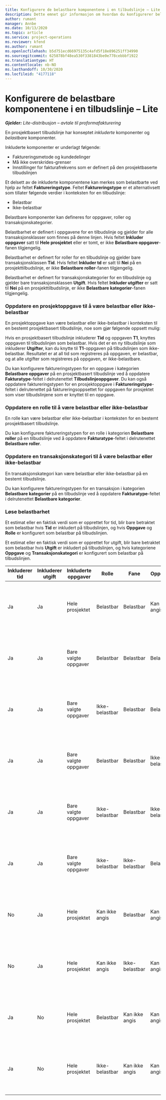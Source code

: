 ```yaml
---
title: Konfigurere de belastbare komponentene i en tilbudslinje – Lite
description: Dette emnet gir informasjon om hvordan du konfigurerer belastbare og ikke-belastbare komponenter på en prosjektbasert tilbudslinje.
author: rumant
manager: Annbe
ms.date: 10/13/2020
ms.topic: article
ms.service: project-operations
ms.reviewer: kfend
ms.author: rumant
ms.openlocfilehash: b5d751ecd66975135c4afd5f18e896251ff34990
ms.sourcegitcommit: 625878bf48ea530f3381843be0e778cebbbf1922
ms.translationtype: HT
ms.contentlocale: nb-NO
ms.lasthandoff: 10/30/2020
ms.locfileid: "4177118"
---
```

# <a name="configure-the-chargeable-components-of-a-quote-line---lite"></a>Konfigurere de belastbare komponentene i en tilbudslinje – Lite

_**Gjelder:** Lite-distribusjon – avtale til proformafakturering_

En prosjektbasert tilbudslinje har konseptet *inkluderte* komponenter og *belastbare* komponenter.

Inkluderte komponenter er underlagt følgende:

  - Faktureringsmetode og kundedelinger
  - Må ikke overskrides-grenser 
  - Innstillinger for fakturafrekvens som er definert på den prosjektbaserte tilbudslinjen

Et delsett av de inkluderte komponentene kan merkes som belastbarte ved hjelp av feltet **Faktureringstype**. Feltet **Faktureringstype** er et alternativsett som tillater følgende verdier i konteksten for en tilbudslinje:

  - Belastbar
  - Ikke-belastbar

Belastbare komponenter kan defineres for oppgaver, roller og transaksjonskategorier.

Belastbarhet er definert i oppgavene for en tilbudslinje og gjelder for alle transaksjonsklasser som finnes på denne linjen. Hvis feltet **Inkluder oppgaver** satt til **Hele prosjektet** eller er tomt, er ikke **Belastbare oppgaver**-fanen tilgjengelig.

Belastbarhet er definert for roller for en tilbudslinje og gjelder bare transaksjonsklassen **Tid**. Hvis feltet **Inkluder td** er satt til **Nei** på en prosjekttilbudslinje, er ikke **Belastbare roller**-fanen tilgjengelig.

Belastbarhet er definert for transaksjonskategorier for en tilbudslinje og gjelder bare transaksjonsklassen **Utgift**. Hvis feltet **Inkluder utgifter** er satt til **Nei** på en prosjekttilbudslinje, er ikke **Belastbare kategorier**-fanen tilgjengelig.

### <a name="update-a-project-task-to-be-chargeable-or-non-chargeable"></a>Oppdatere en prosjektoppgave til å være belastbar eller ikke-belastbar

En prosjektoppgave kan være belastbar eller ikke-belastbar i konteksten til en bestemt prosjektbasert tilbudslinje, noe som gjør følgende oppsett mulig:

Hvis en prosjektbasert tilbudslinje inkluderer **Tid** og oppgaven **T1**, knyttes oppgaven til tilbudslinjen som belastbar. Hvis det er en ny tilbudslinje som inkluderer **Utgifter**, kan du knytte til **T1**-oppgaven på tilbudslinjen som ikke-belastbar. Resultatet er at all tid som registreres på oppgaven, er belastbar, og at alle utgifter som registreres på oppgaven, er ikke-belastbare.

Du kan konfigurere faktureringstypen for en oppgave i kategorien **Belastbare oppgaver** på en prosjektbasert tilbudslinje ved å oppdatere **Fakturatype**-feltet i delrutenettet **Tilbudslinjeoppgaver**. Du kan også oppdatere faktureringstypen for en prosjektoppgave i **Faktureringstype**-feltet i delrutenettet på faktureringsoppsettet for oppgaven for prosjektet som viser tilbudslinjene som er knyttet til en oppgave.

### <a name="update-a-role-to-be-chargeable-or-non-chargeable"></a>Oppdatere en rolle til å være belastbar eller ikke-belastbar

En rolle kan være belastbar eller ikke-belastbar i konteksten for en bestemt prosjektbasert tilbudslinje.

Du kan konfigurere faktureringstypen for en rolle i kategorien **Belastbare roller** på en tilbudslinje ved å oppdatere **Fakturatype**-feltet i delrutenettet **Belastbare roller**.

### <a name="update-a-transaction-category-to-be-chargeable-or-non-chargeable"></a>Oppdatere en transaksjonskategori til å være belastbar eller ikke-belastbar

En transaksjonskategori kan være belastbar eller ikke-belastbar på en bestemt tilbudslinje.

Du kan konfigurere faktureringstypen for en transaksjon i kategorien **Belastbare kategorier** på en tilbudslinje ved å oppdatere **Fakturatype**-feltet i delrutenettet **Belastbare kategorier**.

### <a name="resolve-chargeability"></a>Løse belastbarhet
Et estimat eller en faktisk verdi som er opprettet for tid, blir bare betraktet som belastbar hvis **Tid** er inkludert på tilbudslinjen, og hvis **Oppgave** og **Rolle** er konfigurert som belastbar på tilbudslinjen.

Et estimat eller en faktisk verdi som er opprettet for utgift, blir bare betraktet som belastbar hvis **Utgift** er inkludert på tilbudslinjen, og hvis kategoriene **Oppgave** og **Transaksjonskategori** er konfigurert som belastbar på tilbudslinjen.

| Inkluderer tid | Inkluderer utgift | Inkluderte oppgaver | Rolle | Fane | Oppgave | Fakturering |
| --- | --- | --- | --- | --- | --- | --- |
| Ja | Ja | Hele prosjektet | Belastbar | Belastbar | Kan ikke angis | Fakturering på en faktisk tidsverdi: Belastbar </br>Faktureringstype for en faktisk utgiftsverdi: Belastbar |
| Ja | Ja | Bare valgte oppgaver | Belastbar | Belastbar | Belastbar | Fakturering på en faktisk tidsverdi: Belastbar</br>Faktureringstype for en faktisk utgiftsverdi: Belastbar |
| Ja | Ja | Bare valgte oppgaver | Ikke-belastbar | Belastbar | Belastbar | Fakturering på en faktisk tidsverdi: Ikke-belastbar</br>Faktureringstype for en faktisk utgiftsverdi: Belastbar |
| Ja | Ja | Bare valgte oppgaver | Belastbar | Belastbar | Ikke-belastbar | Fakturering på en faktisk tidsverdi: Ikke-belastbar</br> Faktureringstype for en faktisk utgiftsverdi: Ikke-belastbar |
| Ja | Ja | Bare valgte oppgaver | Ikke-belastbar | Belastbar | Ikke-belastbar | Fakturering på en faktisk tidsverdi: Ikke-belastbar</br> Faktureringstype for en faktisk utgiftsverdi: Ikke-belastbar |
| Ja | Ja | Bare valgte oppgaver | Ikke-belastbar | Ikke-belastbar | Belastbar | Fakturering på en faktisk tidsverdi: Ikke-belastbar</br> Faktureringstype for en faktisk utgiftsverdi: Ikke-belastbar |
| No | Ja | Hele prosjektet | Kan ikke angis | Belastbar | Kan ikke angis | Fakturering på en faktisk tidsverdi: Ikke tilgjengelig </br>Faktureringstype for en faktisk utgiftsverdi: Belastbar |
| No | Ja | Hele prosjektet | Kan ikke angis | Ikke-belastbar | Kan ikke angis | Fakturering på en faktisk tidsverdi: Ikke tilgjengelig </br>Faktureringstype for en faktisk utgiftsverdi: Ikke-belastbar |
| Ja | No | Hele prosjektet | Belastbar | Kan ikke angis | Kan ikke angis | Fakturering på en faktisk tidsverdi: Belastbar</br>Faktureringstype for en faktisk utgiftsverdi: Ikke tilgjengelig |
| Ja | No | Hele prosjektet | Ikke-belastbar | Kan ikke angis | Kan ikke angis | Fakturering på en faktisk tidsverdi: Ikke-belastbar </br>Faktureringstype for en faktisk utgiftsverdi: Ikke tilgjengelig |
